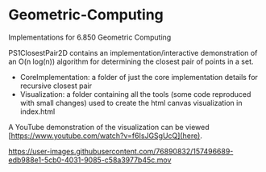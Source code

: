 # Geometric-Computing
Implementations for 6.850 Geometric Computing


PS1ClosestPair2D contains an implementation/interactive demonstration of an O(n log(n)) algorithm for determining the closest pair of points in a set.
- CoreImplementation: a folder of just the core implementation details for recursive closest pair 
- Visualization: a folder containing all the tools (some code reproduced with small changes) used to create the html canvas visualization in index.html

A YouTube demonstration of the visualization can be viewed [https://www.youtube.com/watch?v=f6IsJGSgUcQ](here).

https://user-images.githubusercontent.com/76890832/157496689-edb988e1-5cb0-4031-9085-c58a3977b45c.mov

